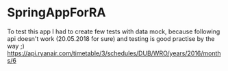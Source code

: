 # SpringAppForRA

To test this app I had to create few tests with data mock, because following api doesn't work (20.05.2018 for sure) 
and testing is good practise by the way ;) https://api.ryanair.com/timetable/3/schedules/DUB/WRO/years/2016/months/6
